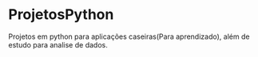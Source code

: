 # ProjetosPython
Projetos em python para aplicações caseiras(Para aprendizado), além de estudo para analise de dados.
